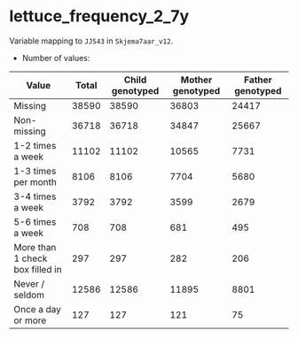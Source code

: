 # lettuce_frequency_2_7y
Variable mapping to `JJ543` in `Skjema7aar_v12`.
- Number of values:

| Value | Total | Child genotyped | Mother genotyped | Father genotyped |
| ----- | ----- | --------------- | ---------------- | ---------------- |
| Missing | 38590 | 38590 | 36803 | 24417 |
| Non-missing | 36718 | 36718 | 34847 | 25667 |
| 1-2 times a week | 11102 | 11102 | 10565 |7731 |
| 1-3 times per month | 8106 | 8106 | 7704 |5680 |
| 3-4 times a week | 3792 | 3792 | 3599 |2679 |
| 5-6 times a week | 708 | 708 | 681 |495 |
| More than 1 check box filled in | 297 | 297 | 282 |206 |
| Never / seldom | 12586 | 12586 | 11895 |8801 |
| Once a day or more | 127 | 127 | 121 |75 |



